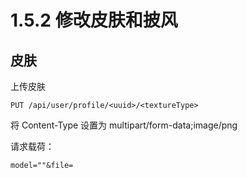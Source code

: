 # 1.5.2 修改皮肤和披风

## 皮肤

上传皮肤

```http
PUT /api/user/profile/<uuid>/<textureType>
```

将 Content-Type 设置为 multipart/form-data;image/png

请求载荷：

```http
model=""&file=
```